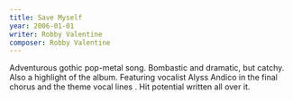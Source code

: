 ```yaml
---
title: Save Myself
year: 2006-01-01
writer: Robby Valentine
composer: Robby Valentine
---
```


Adventurous gothic pop-metal song. Bombastic and dramatic, but catchy. Also a highlight of the album.
Featuring vocalist Alyss Andico in the final chorus and the theme vocal lines . Hit potential written all over it.
